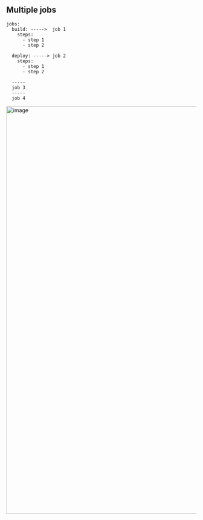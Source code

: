 ## Multiple jobs

```
jobs:
  build: ----->  job 1
    steps:
      - step 1
      - step 2

  deploy: -----> job 2
    steps:
      - step 1
      - step 2

  -----
  job 3
  -----
  job 4
```
<img width="1076" alt="image" src="https://github.com/user-attachments/assets/dafdbc01-9e62-4f69-8991-1ef1cfd105bc" />
